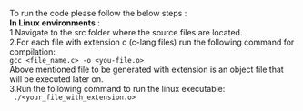 To run the code please follow the below steps :<br>
**In Linux environments** : <br>
 1.Navigate to the src folder where the source files are located. <br>
 2.For each file with extension c (c-lang files) run the following command for compilation: <br>
    ```gcc <file_name.c> -o <you-file.o>``` <br>
 Above mentioned file to be generated with extension <o> is an object file that will be executed later on. <br>
 3.Run the following command to run the linux executable: <br>
  ``` ./<your_file_with_extension.o>``` <br>


 
